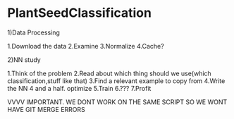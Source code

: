 # PlantSeedClassification

1)Data Processing

1.Download the data
2.Examine
3.Normalize
4.Cache?

2)NN study

1.Think of the problem
2.Read about which thing should we use(which classification,stuff like that)
3.Find a relevant example to copy from
4.Write the NN
4 and a half. optimize
5.Train
6.???
7.Profit


VVVV IMPORTANT. WE DONT WORK ON THE SAME SCRIPT SO WE WONT HAVE GIT MERGE ERRORS
